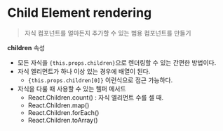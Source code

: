 # Child Element rendering

> 자식 컴포넌트를 얼마든지 추가할 수 있는 범용 컴포넌트를 만들기

**children** 속성

- 모든 자식을 `{this.props.children}`으로 렌더링할 수 있는 간편한 방법이다.
- 자식 엘리먼트가 하나 이상 있는 경우에 배열이 된다.
   - ```{this.props.children[0]}``` 이런식으로 접근 가능하다.
- 자식을 다룰 때 사용할 수 있는 헬퍼 메서드
   - React.Children.count()  :  자식 엘리먼트 수를 셀 때.
   - React.Children.map()
   - React.Children.forEach()
   - React.Children.toArray()

